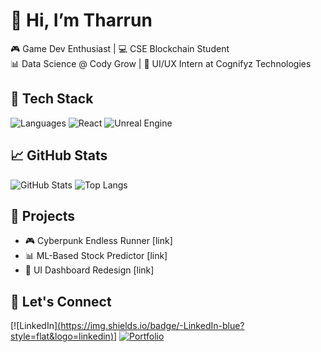 # 👋 Hi, I’m Tharrun

🎮 Game Dev Enthusiast | 💻 CSE Blockchain Student  
📊 Data Science @ Cody Grow | 🎨 UI/UX Intern at Cognifyz Technologies  

## 🔧 Tech Stack
![Languages](https://img.shields.io/badge/-Python-3776AB?style=flat&logo=python&logoColor=white)
![React](https://img.shields.io/badge/-React-20232A?style=flat&logo=react)
![Unreal Engine](https://img.shields.io/badge/-Unreal%20Engine-0f0f0f?style=flat&logo=unreal-engine)

## 📈 GitHub Stats
![GitHub Stats](https://github-readme-stats.vercel.app/api?username=Tharrun7&show_icons=true&theme=radical)
![Top Langs](https://github-readme-stats.vercel.app/api/top-langs/?username=Tharrun7&layout=compact&theme=radical)

## 🚀 Projects
- 🎮 Cyberpunk Endless Runner [link]
- 📊 ML-Based Stock Predictor [link]
- 🎨 UI Dashboard Redesign [link]

## 🔗 Let's Connect
[![LinkedIn][(https://img.shields.io/badge/-LinkedIn-blue?style=flat&logo=linkedin)]([https://www.linkedin.com/in/t-s-tharrun-554869320/])]
[![Portfolio](https://img.shields.io/badge/-Portfolio-orange?style=flat&logo=web)](https://yourportfolio.com)
